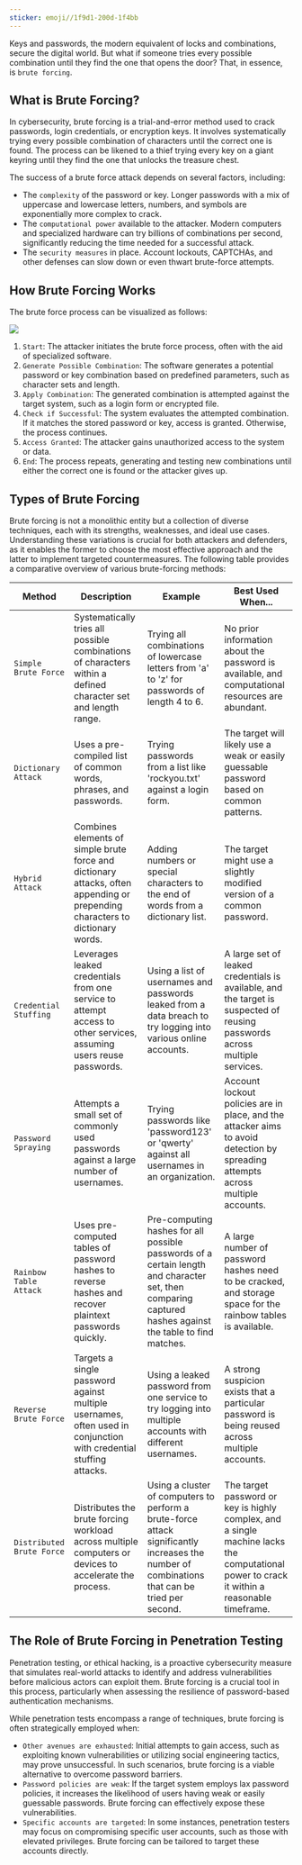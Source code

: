 ```yaml
---
sticker: emoji//1f9d1-200d-1f4bb
---
```

Keys and passwords, the modern equivalent of locks and combinations, secure the digital world. But what if someone tries every possible combination until they find the one that opens the door? That, in essence, is `brute forcing`.

## What is Brute Forcing?

In cybersecurity, brute forcing is a trial-and-error method used to crack passwords, login credentials, or encryption keys. It involves systematically trying every possible combination of characters until the correct one is found. The process can be likened to a thief trying every key on a giant keyring until they find the one that unlocks the treasure chest.

The success of a brute force attack depends on several factors, including:

- The `complexity` of the password or key. Longer passwords with a mix of uppercase and lowercase letters, numbers, and symbols are exponentially more complex to crack.
- The `computational power` available to the attacker. Modern computers and specialized hardware can try billions of combinations per second, significantly reducing the time needed for a successful attack.
- The `security measures` in place. Account lockouts, CAPTCHAs, and other defenses can slow down or even thwart brute-force attempts.

## How Brute Forcing Works

The brute force process can be visualized as follows:

![](https://academy.hackthebox.com/storage/modules/57/1n.png)

1. `Start`: The attacker initiates the brute force process, often with the aid of specialized software.
2. `Generate Possible Combination`: The software generates a potential password or key combination based on predefined parameters, such as character sets and length.
3. `Apply Combination`: The generated combination is attempted against the target system, such as a login form or encrypted file.
4. `Check if Successful`: The system evaluates the attempted combination. If it matches the stored password or key, access is granted. Otherwise, the process continues.
5. `Access Granted`: The attacker gains unauthorized access to the system or data.
6. `End`: The process repeats, generating and testing new combinations until either the correct one is found or the attacker gives up.

## Types of Brute Forcing

Brute forcing is not a monolithic entity but a collection of diverse techniques, each with its strengths, weaknesses, and ideal use cases. Understanding these variations is crucial for both attackers and defenders, as it enables the former to choose the most effective approach and the latter to implement targeted countermeasures. The following table provides a comparative overview of various brute-forcing methods:

|Method|Description|Example|Best Used When...|
|---|---|---|---|
|`Simple Brute Force`|Systematically tries all possible combinations of characters within a defined character set and length range.|Trying all combinations of lowercase letters from 'a' to 'z' for passwords of length 4 to 6.|No prior information about the password is available, and computational resources are abundant.|
|`Dictionary Attack`|Uses a pre-compiled list of common words, phrases, and passwords.|Trying passwords from a list like 'rockyou.txt' against a login form.|The target will likely use a weak or easily guessable password based on common patterns.|
|`Hybrid Attack`|Combines elements of simple brute force and dictionary attacks, often appending or prepending characters to dictionary words.|Adding numbers or special characters to the end of words from a dictionary list.|The target might use a slightly modified version of a common password.|
|`Credential Stuffing`|Leverages leaked credentials from one service to attempt access to other services, assuming users reuse passwords.|Using a list of usernames and passwords leaked from a data breach to try logging into various online accounts.|A large set of leaked credentials is available, and the target is suspected of reusing passwords across multiple services.|
|`Password Spraying`|Attempts a small set of commonly used passwords against a large number of usernames.|Trying passwords like 'password123' or 'qwerty' against all usernames in an organization.|Account lockout policies are in place, and the attacker aims to avoid detection by spreading attempts across multiple accounts.|
|`Rainbow Table Attack`|Uses pre-computed tables of password hashes to reverse hashes and recover plaintext passwords quickly.|Pre-computing hashes for all possible passwords of a certain length and character set, then comparing captured hashes against the table to find matches.|A large number of password hashes need to be cracked, and storage space for the rainbow tables is available.|
|`Reverse Brute Force`|Targets a single password against multiple usernames, often used in conjunction with credential stuffing attacks.|Using a leaked password from one service to try logging into multiple accounts with different usernames.|A strong suspicion exists that a particular password is being reused across multiple accounts.|
|`Distributed Brute Force`|Distributes the brute forcing workload across multiple computers or devices to accelerate the process.|Using a cluster of computers to perform a brute-force attack significantly increases the number of combinations that can be tried per second.|The target password or key is highly complex, and a single machine lacks the computational power to crack it within a reasonable timeframe.|

## The Role of Brute Forcing in Penetration Testing

Penetration testing, or ethical hacking, is a proactive cybersecurity measure that simulates real-world attacks to identify and address vulnerabilities before malicious actors can exploit them. Brute forcing is a crucial tool in this process, particularly when assessing the resilience of password-based authentication mechanisms.

While penetration tests encompass a range of techniques, brute forcing is often strategically employed when:

- `Other avenues are exhausted`: Initial attempts to gain access, such as exploiting known vulnerabilities or utilizing social engineering tactics, may prove unsuccessful. In such scenarios, brute forcing is a viable alternative to overcome password barriers.
- `Password policies are weak`: If the target system employs lax password policies, it increases the likelihood of users having weak or easily guessable passwords. Brute forcing can effectively expose these vulnerabilities.
- `Specific accounts are targeted`: In some instances, penetration testers may focus on compromising specific user accounts, such as those with elevated privileges. Brute forcing can be tailored to target these accounts directly.
